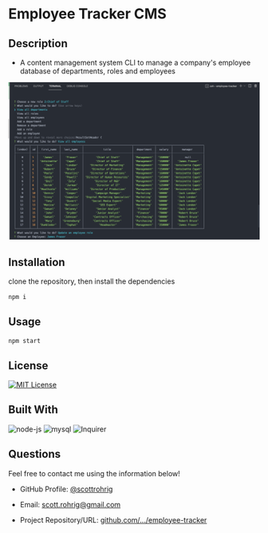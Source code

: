 # Employee Tracker CMS

## Description

- A content management system CLI to manage a company's employee database of departments, roles and employees

[![Preview](./assets/demo.png)](https://watch.screencastify.com/v/8E5FZshUC2DZLpKKbRSx)

## Installation

clone the repository, then install the dependencies 

    npm i

## Usage 

    npm start

## License

[![MIT License](https://img.shields.io/badge/License-MIT-orange)](https://choosealicense.com/licenses/mit)

## Built With

![node-js](https://img.shields.io/badge/-Node.js-3c873a?logo=node.js&logoColor=white&logoWidth=30)
![mysql](https://img.shields.io/badge/-MySQL-4479A1?logo=mysql&logoColor=white&logoWidth=30)
![Inquirer](https://img.shields.io/badge/-Inquirer-black?&logo=javascript&logoColor=black&logoWidth=30)


## Questions

Feel free to contact me using the information below!

- GitHub Profile: [@scottrohrig](https://github.com/scottrohrig)

- Email: scott.rohrig@gmail.com

- Project Repository/URL: [github.com/.../employee-tracker](https://github.com/scottrohrig/employee-tracker)


